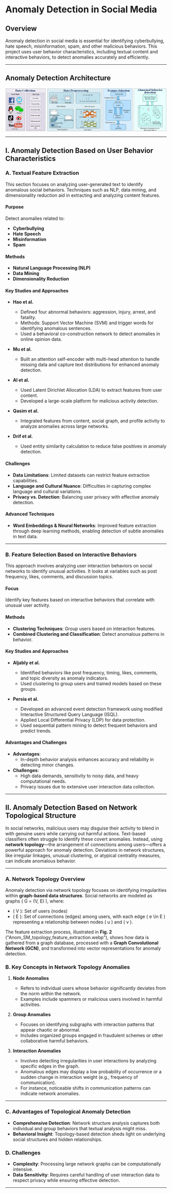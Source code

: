 # Anomaly Detection in Social Media

## Overview
Anomaly detection in social media is essential for identifying cyberbullying, hate speech, misinformation, spam, and other malicious behaviors. This project uses user behavior characteristics, including textual content and interactive behaviors, to detect anomalies accurately and efficiently.

---

## Anomaly Detection Architecture
![Anomaly Detection Architecture](Anom_SM_UserBehavior.webp)

---

## I. Anomaly Detection Based on User Behavior Characteristics

### A. Textual Feature Extraction
This section focuses on analyzing user-generated text to identify anomalous social behaviors. Techniques such as NLP, data mining, and dimensionality reduction aid in extracting and analyzing content features.

#### Purpose
Detect anomalies related to:
- **Cyberbullying**
- **Hate Speech**
- **Misinformation**
- **Spam**

#### Methods
- **Natural Language Processing (NLP)**
- **Data Mining**
- **Dimensionality Reduction**

#### Key Studies and Approaches
- **Hao et al.**
  - Defined four abnormal behaviors: aggression, injury, arrest, and fatality.
  - Methods: Support Vector Machine (SVM) and trigger words for identifying anomalous sentences.
  - Used a behavioral co-construction network to detect anomalies in online opinion data.

- **Mu et al.**
  - Built an attention self-encoder with multi-head attention to handle missing data and capture text distributions for enhanced anomaly detection.

- **Al et al.**
  - Used Latent Dirichlet Allocation (LDA) to extract features from user content.
  - Developed a large-scale platform for malicious activity detection.

- **Qasim et al.**
  - Integrated features from content, social graph, and profile activity to analyze anomalies across large networks.

- **Drif et al.**
  - Used entity similarity calculation to reduce false positives in anomaly detection.

#### Challenges
- **Data Limitations**: Limited datasets can restrict feature extraction capabilities.
- **Language and Cultural Nuance**: Difficulties in capturing complex language and cultural variations.
- **Privacy vs. Detection**: Balancing user privacy with effective anomaly detection.

#### Advanced Techniques
- **Word Embeddings & Neural Networks**: Improved feature extraction through deep learning methods, enabling detection of subtle anomalies in text data.

---

### B. Feature Selection Based on Interactive Behaviors
This approach involves analyzing user interaction behaviors on social networks to identify unusual activities. It looks at variables such as post frequency, likes, comments, and discussion topics.

#### Focus
Identify key features based on interactive behaviors that correlate with unusual user activity.

#### Methods
- **Clustering Techniques**: Group users based on interaction features.
- **Combined Clustering and Classification**: Detect anomalous patterns in behavior.

#### Key Studies and Approaches
- **Aljably et al.**
  - Identified behaviors like post frequency, timing, likes, comments, and topic diversity as anomaly indicators.
  - Used clustering to group users and trained models based on these groups.

- **Persia et al.**
  - Developed an advanced event detection framework using modified Interactive Structured Query Language (ISQL).
  - Applied Local Differential Privacy (LDP) for data protection.
  - Used sequential pattern mining to detect frequent behaviors and predict trends.

#### Advantages and Challenges
- **Advantages**: 
  - In-depth behavior analysis enhances accuracy and reliability in detecting minor changes.
- **Challenges**:
  - High data demands, sensitivity to noisy data, and heavy computational needs.
  - Privacy issues due to extensive user interaction data collection.

---

## II. Anomaly Detection Based on Network Topological Structure

In social networks, malicious users may disguise their activity to blend in with genuine users while carrying out harmful actions. Text-based classifiers often struggle to identify these covert anomalies. Instead, using **network topology**—the arrangement of connections among users—offers a powerful approach for anomaly detection. Deviations in network structures, like irregular linkages, unusual clustering, or atypical centrality measures, can indicate anomalous behavior.

---

### A. Network Topology Overview
Anomaly detection via network topology focuses on identifying irregularities within **graph-based data structures**. Social networks are modeled as graphs \( G = (V, E) \), where:
- \( V \): Set of users (nodes)
- \( E \): Set of connections (edges) among users, with each edge \( e \in E \) representing a relationship between nodes \( u \) and \( v \).

The feature extraction process, illustrated in **Fig. 2** ("Anom_SM_topology_feature_extraction.webp"), shows how data is gathered from a graph database, processed with a **Graph Convolutional Network (GCN)**, and transformed into vector representations for anomaly detection.

### B. Key Concepts in Network Topology Anomalies

1. **Node Anomalies**
   - Refers to individual users whose behavior significantly deviates from the norm within the network.
   - Examples include spammers or malicious users involved in harmful activities.

2. **Group Anomalies**
   - Focuses on identifying subgraphs with interaction patterns that appear chaotic or abnormal.
   - Includes organized groups engaged in fraudulent schemes or other collaborative harmful behaviors.

3. **Interaction Anomalies**
   - Involves detecting irregularities in user interactions by analyzing specific edges in the graph.
   - Anomalous edges may display a low probability of occurrence or a sudden change in interaction weight (e.g., frequency of communication).
   - For instance, noticeable shifts in communication patterns can indicate network anomalies.

---

### C. Advantages of Topological Anomaly Detection
- **Comprehensive Detection**: Network structure analysis captures both individual and group behaviors that textual analysis might miss.
- **Behavioral Insight**: Topology-based detection sheds light on underlying social structures and hidden relationships.

### D. Challenges
- **Complexity**: Processing large network graphs can be computationally intensive.
- **Data Sensitivity**: Requires careful handling of user interaction data to respect privacy while ensuring effective detection.

---
